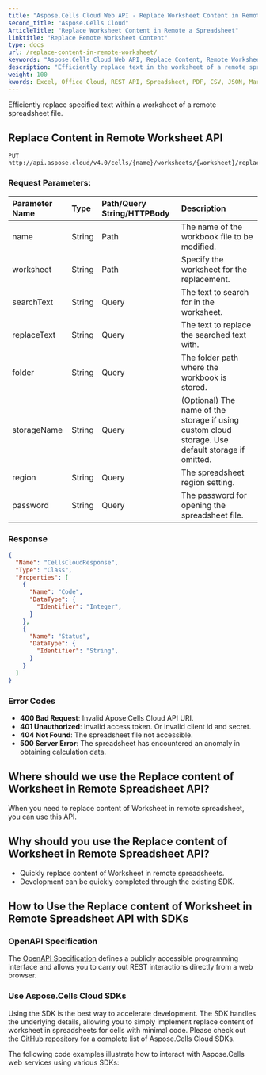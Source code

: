 ```yaml
---
title: "Aspose.Cells Cloud Web API - Replace Worksheet Content in Remote Spreadsheet"
second_title: "Aspose.Cells Cloud"
ArticleTitle: "Replace Worksheet Content in Remote a Spreadsheet"
linktitle: "Replace Remote Worksheet Content"
type: docs
url: /replace-content-in-remote-worksheet/
keywords: "Aspose.Cells Cloud Web API, Replace Content, Remote Worksheet, Cloud Spreadsheet, Text Replacement, Office Cloud Integration"
description: "Efficiently replace text in the worksheet of a remote spreadsheet using the Aspose.Cells API."
weight: 100
kwords: Excel, Office Cloud, REST API, Spreadsheet, PDF, CSV, JSON, Markdown, Match all blank cells in an Excel worksheet, ReplaceContentInRemoteWorksheet
---
```


Efficiently replace specified text within a worksheet of a remote spreadsheet file.

## **Replace Content in Remote Worksheet API**

```
PUT http://api.aspose.cloud/v4.0/cells/{name}/worksheets/{worksheet}/replace/content
```

### **Request Parameters:**

| Parameter Name | Type | Path/Query String/HTTPBody | Description |
| :- | :- | :- |:- |
| name | String | Path | The name of the workbook file to be modified. |
| worksheet | String | Path | Specify the worksheet for the replacement. |
| searchText | String | Query | The text to search for in the worksheet. |
| replaceText | String | Query | The text to replace the searched text with. |
| folder | String | Query | The folder path where the workbook is stored. |
| storageName | String | Query | (Optional) The name of the storage if using custom cloud storage. Use default storage if omitted. |
| region | String | Query | The spreadsheet region setting. |
| password | String | Query | The password for opening the spreadsheet file. |

### **Response**

```json
{
  "Name": "CellsCloudResponse",
  "Type": "Class",
  "Properties": [
    {
      "Name": "Code",
      "DataType": {
        "Identifier": "Integer",
      }
    },
    {
      "Name": "Status",
      "DataType": {
        "Identifier": "String",
      }
    }
  ]
}
```

### Error Codes

- **400 Bad Request**: Invalid Apose.Cells Cloud API URI.
- **401 Unauthorized**: Invalid access token. Or invalid client id and secret.
- **404 Not Found**: The spreadsheet file not accessible.
- **500 Server Error**: The spreadsheet has encountered an anomaly in obtaining calculation data.

## Where should we use the Replace content of Worksheet in Remote Spreadsheet API?

When you need to replace content of Worksheet in remote spreadsheet, you can use this API.

## Why should you use the Replace content of Worksheet in Remote Spreadsheet API?

- Quickly replace content of Worksheet in remote spreadsheets.
- Development can be quickly completed through the existing SDK.

## How to Use the Replace content of Worksheet in Remote Spreadsheet API with SDKs

### OpenAPI Specification

The [OpenAPI Specification](https://reference.aspose.cloud/cells/#/SearchControllor/ReplaceContentInRemoteWorksheet) defines a publicly accessible programming interface and allows you to carry out REST interactions directly from a web browser.

### Use Aspose.Cells Cloud SDKs

Using the SDK is the best way to accelerate development. The SDK handles the underlying details, allowing you to simply implement replace content of worksheet in spreadsheets for cells with minimal code.
Please check out the [GitHub repository](https://github.com/aspose-cells-cloud) for a complete list of Aspose.Cells Cloud SDKs.

The following code examples illustrate how to interact with Aspose.Cells web services using various SDKs:
